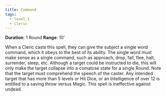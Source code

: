 ```yaml
---
title: Command
tags:
  - level_1
  - cleric
---
```

**Duration**: 1 Round
**Range**: 10'

When a Cleric casts this spell, they can give the subject a single word command, which it obeys to the best of its ability. The single word must make sense as a single command, such as approach, drop, fall, flee, halt, surrender, sleep, etc. Although a target could be instructed to die, this will only make the target collapse into a comatose state for a single Round. Note that the target must comprehend the speech of the caster. Any intended target that has more than 5 levels or Hit Dice, or an Intelligence of over 12 is entitled to a saving throw versus Magic. This spell is ineffective against undead.